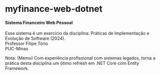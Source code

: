# myfinance-web-dotnet

#### Sistema Financeiro Web Pessoal

Esse sistema é um exercício da disciplina: Práticas de Implementação e Evolução de Software (2024).  
Professor Filipe Tório  
PUC-Minas  

Nota:
(Memo) Com experiência profissional com sistemas legados, torna a prática desta disciplina um ótimo refresh em .NET Core com Entity Framework.